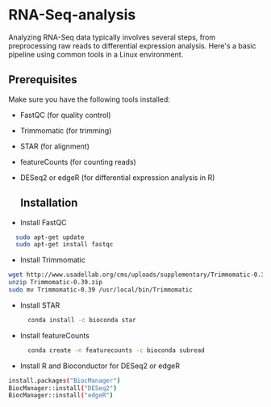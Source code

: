 # RNA-Seq-analysis
Analyzing RNA-Seq data typically involves several steps, from preprocessing raw reads to differential expression analysis. Here's a basic pipeline using common tools in a Linux environment.

## Prerequisites
Make sure you have the following tools installed:

* FastQC (for quality control)
* Trimmomatic (for trimming)
* STAR (for alignment)
* featureCounts (for counting reads)
* DESeq2 or edgeR (for differential expression analysis in R)

  ## Installation

* Install FastQC
```bash
  sudo apt-get update
  sudo apt-get install fastqc
```
* Install Trimmomatic

```bash
wget http://www.usadellab.org/cms/uploads/supplementary/Trimmomatic-0.39.zip
unzip Trimmomatic-0.39.zip
sudo mv Trimmomatic-0.39 /usr/local/bin/Trimmomatic
```

* Install STAR

  ```bash
    conda install -c bioconda star
  ```

 * Install featureCounts
   ```bash
     conda create -n featurecounts -c bioconda subread
   ```

*  Install R and Bioconductor for DESeq2 or edgeR 
  
  ```bash
  install.packages("BiocManager")
  BiocManager::install("DESeq2")
  BiocManager::install("edgeR")
 ```
